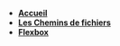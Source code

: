 <!-- docs/_sidebar.md -->
* [**Accueil**](/)
* [**Les Chemins de fichiers**](/content/path/)
* [**Flexbox**](/content/flex/)